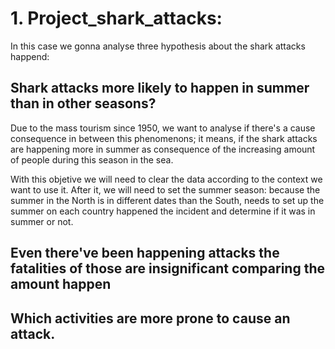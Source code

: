 # 1. Project_shark_attacks:

In this case we gonna analyse three hypothesis about the shark attacks happend:

##  Shark attacks more likely to happen in summer than in other seasons?
Due to the mass tourism since 1950, we want to analyse if there's a cause consequence in between this phenomenons; it means, if the shark attacks are happening more in summer as consequence of the increasing amount of people during this season in the sea. 

With this objetive we will need to clear the data according to the context we want to use it. 
After it, we will need to set the summer season: because the summer in the North is in different dates than the South, needs to set up the summer on each country happened the incident and determine if it was in summer or not.

## Even there've been happening attacks the fatalities of those are insignificant comparing the amount happen
## Which activities are more prone to cause an attack.